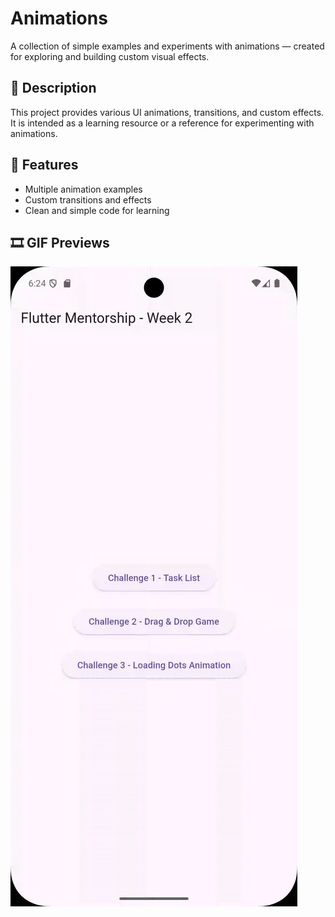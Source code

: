 # Animations

A collection of simple examples and experiments with animations — created for exploring and building custom visual effects.

## 📝 Description

This project provides various UI animations, transitions, and custom effects. It is intended as a learning resource or a reference for experimenting with animations.

## 🚀 Features

* Multiple animation examples
* Custom transitions and effects
* Clean and simple code for learning

## 🎞️ GIF Previews
![Animation Example](gif/animation.gif)

